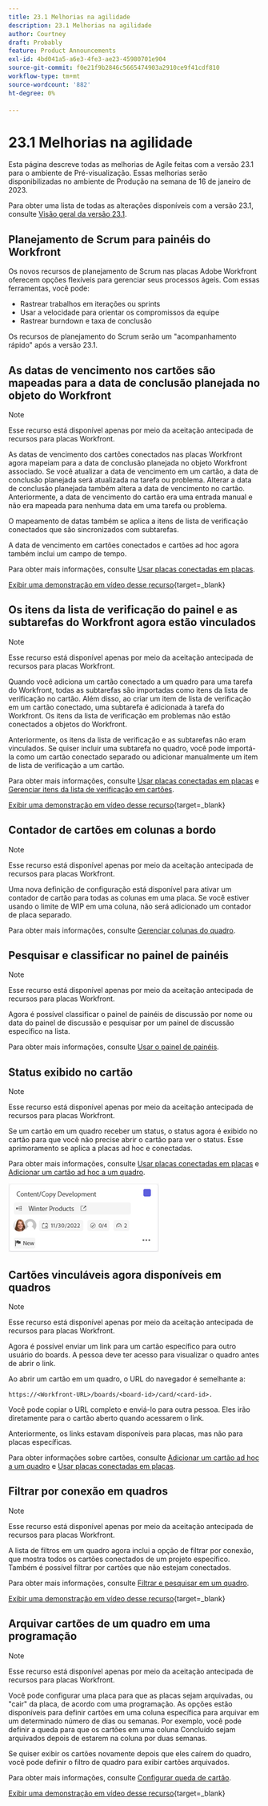 ```yaml
---
title: 23.1 Melhorias na agilidade
description: 23.1 Melhorias na agilidade
author: Courtney
draft: Probably
feature: Product Announcements
exl-id: 4bd041a5-a6e3-4fe3-ae23-45980701e904
source-git-commit: f0e21f9b2846c5665474903a2910ce9f41cdf810
workflow-type: tm+mt
source-wordcount: '882'
ht-degree: 0%

---
```


# 23.1 Melhorias na agilidade

Esta página descreve todas as melhorias de Agile feitas com a versão 23.1 para o ambiente de Pré-visualização. Essas melhorias serão disponibilizadas no ambiente de Produção na semana de 16 de janeiro de 2023.

Para obter uma lista de todas as alterações disponíveis com a versão 23.1, consulte [Visão geral da versão 23.1](/help/quicksilver/product-announcements/product-releases/23.1-release-activity/23-1-release-overview.md).

## Planejamento de Scrum para painéis do Workfront

Os novos recursos de planejamento de Scrum nas placas Adobe Workfront oferecem opções flexíveis para gerenciar seus processos ágeis. Com essas ferramentas, você pode:

* Rastrear trabalhos em iterações ou sprints
* Usar a velocidade para orientar os compromissos da equipe
* Rastrear burndown e taxa de conclusão

Os recursos de planejamento do Scrum serão um &quot;acompanhamento rápido&quot; após a versão 23.1.

## As datas de vencimento nos cartões são mapeadas para a data de conclusão planejada no objeto do Workfront

>[!NOTE]
>
>Esse recurso está disponível apenas por meio da aceitação antecipada de recursos para placas Workfront.

As datas de vencimento dos cartões conectados nas placas Workfront agora mapeiam para a data de conclusão planejada no objeto Workfront associado. Se você atualizar a data de vencimento em um cartão, a data de conclusão planejada será atualizada na tarefa ou problema. Alterar a data de conclusão planejada também altera a data de vencimento no cartão. Anteriormente, a data de vencimento do cartão era uma entrada manual e não era mapeada para nenhuma data em uma tarefa ou problema.

O mapeamento de datas também se aplica a itens de lista de verificação conectados que são sincronizados com subtarefas.

A data de vencimento em cartões conectados e cartões ad hoc agora também inclui um campo de tempo.

Para obter mais informações, consulte [Usar placas conectadas em placas](/help/quicksilver/agile/get-started-with-boards/connected-cards.md).

[Exibir uma demonstração em vídeo desse recurso](https://video.tv.adobe.com/v/3411952/){target=_blank}

## Os itens da lista de verificação do painel e as subtarefas do Workfront agora estão vinculados

>[!NOTE]
>
>Esse recurso está disponível apenas por meio da aceitação antecipada de recursos para placas Workfront.

Quando você adiciona um cartão conectado a um quadro para uma tarefa do Workfront, todas as subtarefas são importadas como itens da lista de verificação no cartão. Além disso, ao criar um item de lista de verificação em um cartão conectado, uma subtarefa é adicionada à tarefa do Workfront. Os itens da lista de verificação em problemas não estão conectados a objetos do Workfront.

Anteriormente, os itens da lista de verificação e as subtarefas não eram vinculados. Se quiser incluir uma subtarefa no quadro, você pode importá-la como um cartão conectado separado ou adicionar manualmente um item de lista de verificação a um cartão.

Para obter mais informações, consulte [Usar placas conectadas em placas](/help/quicksilver/agile/get-started-with-boards/connected-cards.md) e [Gerenciar itens da lista de verificação em cartões](/help/quicksilver/agile/get-started-with-boards/manage-checklist-items.md).

[Exibir uma demonstração em vídeo desse recurso](https://video.tv.adobe.com/v/3411951/){target=_blank}

## Contador de cartões em colunas a bordo

>[!NOTE]
>
>Esse recurso está disponível apenas por meio da aceitação antecipada de recursos para placas Workfront.

Uma nova definição de configuração está disponível para ativar um contador de cartão para todas as colunas em uma placa. Se você estiver usando o limite de WIP em uma coluna, não será adicionado um contador de placa separado.

Para obter mais informações, consulte [Gerenciar colunas do quadro](/help/quicksilver/agile/get-started-with-boards/manage-board-columns.md).

## Pesquisar e classificar no painel de painéis

>[!NOTE]
>
>Esse recurso está disponível apenas por meio da aceitação antecipada de recursos para placas Workfront.

Agora é possível classificar o painel de painéis de discussão por nome ou data do painel de discussão e pesquisar por um painel de discussão específico na lista.

Para obter mais informações, consulte [Usar o painel de painéis](/help/quicksilver/agile/get-started-with-boards/use-boards-page.md).

## Status exibido no cartão

>[!NOTE]
>
>Esse recurso está disponível apenas por meio da aceitação antecipada de recursos para placas Workfront.

Se um cartão em um quadro receber um status, o status agora é exibido no cartão para que você não precise abrir o cartão para ver o status. Esse aprimoramento se aplica a placas ad hoc e conectadas.

Para obter mais informações, consulte [Usar placas conectadas em placas](/help/quicksilver/agile/get-started-with-boards/connected-cards.md) e [Adicionar um cartão ad hoc a um quadro](/help/quicksilver/agile/get-started-with-boards/add-card-to-board.md).

![status no cartão](/help/quicksilver/product-announcements/product-releases/assets/boards-connected-card-details-110922.png)

## Cartões vinculáveis agora disponíveis em quadros

>[!NOTE]
>
>Esse recurso está disponível apenas por meio da aceitação antecipada de recursos para placas Workfront.

Agora é possível enviar um link para um cartão específico para outro usuário do boards. A pessoa deve ter acesso para visualizar o quadro antes de abrir o link.

Ao abrir um cartão em um quadro, o URL do navegador é semelhante a:

```
https://<Workfront-URL>/boards/<board-id>/card/<card-id>. 
```

Você pode copiar o URL completo e enviá-lo para outra pessoa. Eles irão diretamente para o cartão aberto quando acessarem o link.

Anteriormente, os links estavam disponíveis para placas, mas não para placas específicas.

Para obter informações sobre cartões, consulte [Adicionar um cartão ad hoc a um quadro](/help/quicksilver/agile/get-started-with-boards/add-card-to-board.md) e [Usar placas conectadas em placas](/help/quicksilver/agile/get-started-with-boards/connected-cards.md).

## Filtrar por conexão em quadros

>[!NOTE]
>
>Esse recurso está disponível apenas por meio da aceitação antecipada de recursos para placas Workfront.

A lista de filtros em um quadro agora inclui a opção de filtrar por conexão, que mostra todos os cartões conectados de um projeto específico. Também é possível filtrar por cartões que não estejam conectados.

Para obter mais informações, consulte [Filtrar e pesquisar em um quadro](/help/quicksilver/agile/get-started-with-boards/filter-search-in-board.md).

[Exibir uma demonstração em vídeo desse recurso](https://video.tv.adobe.com/v/3412381/){target=_blank}

## Arquivar cartões de um quadro em uma programação

>[!NOTE]
>
>Esse recurso está disponível apenas por meio da aceitação antecipada de recursos para placas Workfront.

Você pode configurar uma placa para que as placas sejam arquivadas, ou &quot;cair&quot; da placa, de acordo com uma programação. As opções estão disponíveis para definir cartões em uma coluna específica para arquivar em um determinado número de dias ou semanas. Por exemplo, você pode definir a queda para que os cartões em uma coluna Concluído sejam arquivados depois de estarem na coluna por duas semanas.

Se quiser exibir os cartões novamente depois que eles caírem do quadro, você pode definir o filtro de quadro para exibir cartões arquivados.

Para obter mais informações, consulte [Configurar queda de cartão](/help/quicksilver/agile/use-boards-agile-planning-tools/configure-card-falloff.md).

[Exibir uma demonstração em vídeo desse recurso](https://video.tv.adobe.com/v/3412323/){target=_blank}
